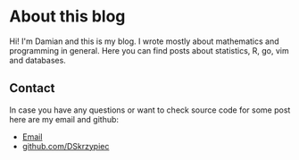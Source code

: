 # About this blog

Hi! I'm Damian and this is my blog. I wrote mostly about mathematics and
programming in general. Here you can find posts about statistics, R, go, vim and
databases.

## Contact

In case you have any questions or want to check source code for some post here
are my email and github:

* <a href="mailto:damian.j.skrzypiec@gmail.com">Email</a>
* [github.com/DSkrzypiec](https://github.com/DSkrzypiec/)

